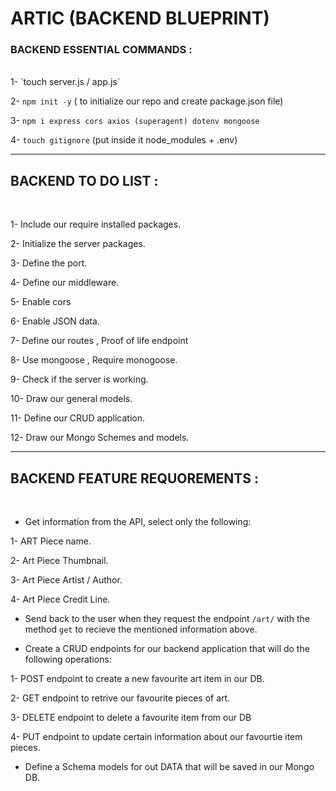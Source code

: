 # ARTIC (BACKEND BLUEPRINT)

### BACKEND ESSENTIAL COMMANDS :

<br>
1- `touch server.js / app.js`

2- `npm init -y` ( to initialize our repo and create package.json file)

3- `npm i express cors axios (superagent) dotenv mongoose`

4- `touch gitignore` (put inside it node_modules + .env)

---

## BACKEND TO DO LIST :

<br>

1- Include our require installed packages.

2- Initialize the server packages.

3- Define the port.

4- Define our middleware.

5- Enable cors

6- Enable JSON data.

7- Define our routes , Proof of life endpoint

8- Use mongoose , Require monogoose.

9- Check if the server is working.

10- Draw our general models.

11- Define our CRUD application.

12- Draw our Mongo Schemes and models.

---

## BACKEND FEATURE REQUOREMENTS :

<br>

- Get information from the API, select only the following:

1- ART Piece name.

2- Art Piece Thumbnail.

3- Art Piece Artist / Author.

4- Art Piece Credit Line.

- Send back to the user when they request the endpoint `/art/` with the method `get` to recieve the mentioned information above.

- Create a CRUD endpoints for our backend application that will do the following operations:

1- POST endpoint to create a new favourite art item in our DB.

2- GET endpoint to retrive our favourite pieces of art.

3- DELETE endpoint to delete a favourite item from our DB

4- PUT endpoint to update certain information about our favourtie item pieces.

- Define a Schema models for out DATA that will be saved in our Mongo DB.
